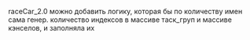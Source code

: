 raceCar_2.0
можно добавить логику, которая бы по количеству имен сама генер. количество индексов в массиве таск_груп и массиве кэнселов, и заполняла их 
